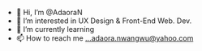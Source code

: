 - 👋 Hi, I’m @AdaoraN
- 👀 I’m interested in UX Design & Front-End Web. Dev.
- 🌱 I’m currently learning 
- 📫 How to reach me ...adaora.nwangwu@yahoo.com
